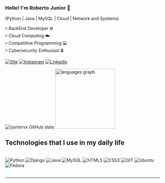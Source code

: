 
### Hello! I'm Roberto Junior 🚀

(Python | Java | MySQL | Cloud | Network and Systems)

◽ BackEnd Developer ⚙️<br>
◽ Cloud Computing ☁️<br>
◽ Competitive Programming 💻<br>
◽ Cybersecurity Enthusiast 🔒



[![Site](https://img.shields.io/badge/CodificandoBytes.com-000000?style=for-the-badge&logo=About.me&logoColor=white)](https://codificandobytes.com.br/)
[![Instagram](https://img.shields.io/badge/Instagram-E4405F?style=for-the-badge&logo=instagram&logoColor=white)](https://www.instagram.com/rjuniorvx/)
[![LinkedIn](https://img.shields.io/badge/LinkedIn-0077B5?style=for-the-badge&logo=linkedin&logoColor=white)](https://www.linkedin.com/in/roberto-junior-304186293/)

![rjuniorvx GitHub stats](https://github-readme-stats.vercel.app/api?username=rjuniorvx&show_icons=true&theme=transparent)
<img src="https://github-readme-stats.vercel.app/api/top-langs?username=rjuniorvx&locale=en&hide_title=false&layout=compact&card_width=382&langs_count=5&theme=transparent&hide_border=false" height="195" alt="languages graph"  />


## Technologies that I use in my daily life

<div style="display: inline_block"><br/>
    <img align="center" alt="Python" src="https://img.shields.io/badge/Python-3776AB?style=for-the-badge&logo=python&logoColor=white"/>
    <img align="center" alt="Django" src="https://img.shields.io/badge/django-%23092E20.svg?style=for-the-badge&logo=django&logoColor=white"/>
    <img align="center" alt="Java" src="https://img.shields.io/badge/Java-ED8B00?style=for-the-badge&logo=openjdk&logoColor=white"/>
    <img align="center" alt="MySQL" src="https://img.shields.io/badge/MySQL-00000F?style=for-the-badge&logo=mysql&logoColor=white"/>
    <img align="center" alt="HTML5" src="https://img.shields.io/badge/HTML5-E34F26?style=for-the-badge&logo=html5&logoColor=white"/>
    <img align="center" alt="CSS3" src="https://img.shields.io/badge/CSS3-1572B6?style=for-the-badge&logo=css3&logoColor=white"/>
    <img align="center" alt="GIT" src="https://img.shields.io/badge/GIT-E44C30?style=for-the-badge&logo=git&logoColor=white"/>
    <img align="center" alt="Ubuntu" src="https://img.shields.io/badge/Ubuntu-35495E?style=for-the-badge&logo=ubuntu&logoColor=2CA5E0"/>
    <img align="center" alt="Fedora" src="https://img.shields.io/badge/Fedora-294172?style=for-the-badge&logo=fedora&logoColor=white"/>
    
</div><br/>

----


